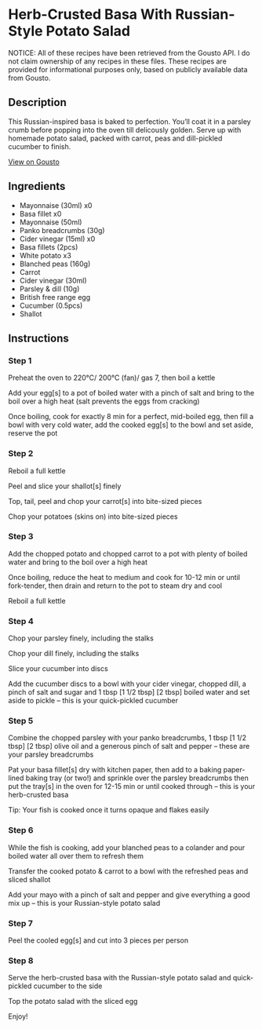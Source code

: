# Herb-Crusted Basa With Russian-Style Potato Salad

NOTICE: All of these recipes have been retrieved from the Gousto API. I do not claim ownership of any recipes in these files. These recipes are provided for informational purposes only, based on publicly available data from Gousto.

## Description

This Russian-inspired basa is baked to perfection. You’ll coat it in a parsley crumb before popping into the oven till delicously golden. Serve up with homemade potato salad, packed with carrot, peas and dill-pickled cucumber to finish.

[View on Gousto](https://www.gousto.co.uk/recipes/cookbook/herb-crusted-basa-with-russian-style-potato-salad)

## Ingredients

- Mayonnaise (30ml) x0
- Basa fillet x0
- Mayonnaise (50ml)
- Panko breadcrumbs (30g)
- Cider vinegar (15ml) x0
- Basa fillets (2pcs)
- White potato x3
- Blanched peas (160g)
- Carrot
- Cider vinegar (30ml)
- Parsley & dill (10g)
- British free range egg
- Cucumber (0.5pcs)
- Shallot

## Instructions


### Step 1

Preheat the oven to 220°C/ 200°C (fan)/ gas 7, then boil a kettle

Add your egg[s] to a pot of boiled water with a pinch of salt and bring to the boil over a high heat (salt prevents the eggs from cracking)

Once boiling, cook for exactly 8 min for a perfect, mid-boiled egg, then fill a bowl with very cold water, add the cooked egg[s] to the bowl and set aside, reserve the pot


### Step 2

Reboil a full kettle

Peel and slice your shallot[s] finely

Top, tail, peel and chop your carrot[s] into bite-sized pieces

Chop your potatoes (skins on) into bite-sized pieces


### Step 3

Add the chopped potato and chopped carrot to a pot with plenty of boiled water and bring to the boil over a high heat

Once boiling, reduce the heat to medium and cook for 10-12 min or until fork-tender, then drain and return to the pot to steam dry and cool

Reboil a full kettle


### Step 4

Chop your parsley finely, including the stalks

Chop your dill finely, including the stalks

Slice your cucumber into discs

Add the cucumber discs to a bowl with your cider vinegar, chopped dill, a pinch of salt and sugar and 1 tbsp <span class="text-purple">[1 1/2 tbsp]</span> <span class="text-danger">[2 tbsp]</span> boiled water and set aside to pickle – this is your quick-pickled cucumber


### Step 5

Combine the chopped parsley with your panko breadcrumbs, 1 tbsp <span class="text-purple">[1 1/2 tbsp]</span> <span class="text-danger">[2 tbsp]</span> olive oil and a generous pinch of salt and pepper – these are your parsley breadcrumbs

Pat your basa fillet[s] dry with kitchen paper, then add to a baking paper-lined baking tray (or two!) and sprinkle over the parsley breadcrumbs then put the tray[s] in the oven for 12-15 min or until cooked through – this is your herb-crusted basa

Tip: Your fish is cooked once it turns opaque and flakes easily


### Step 6

While the fish is cooking, add your blanched peas to a colander and pour boiled water all over them to refresh them

Transfer the cooked potato & carrot to a bowl with the refreshed peas and sliced shallot

Add your mayo with a pinch of salt and pepper and give everything a good mix up – this is your Russian-style potato salad


### Step 7

Peel the cooled egg[s] and cut into 3 pieces per person

### Step 8

Serve the herb-crusted basa with the Russian-style potato salad and quick-pickled cucumber to the side

Top the potato salad with the sliced egg

Enjoy!

